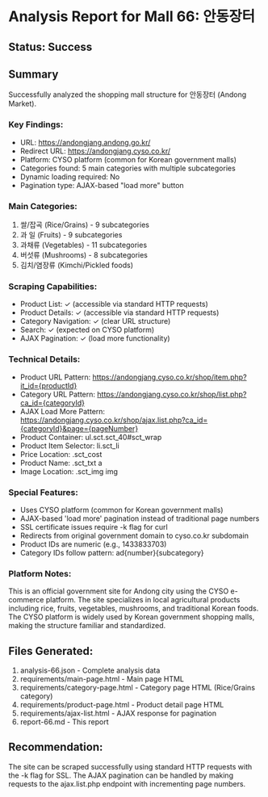 # Analysis Report for Mall 66: 안동장터

## Status: Success

## Summary
Successfully analyzed the shopping mall structure for 안동장터 (Andong Market).

### Key Findings:
- URL: https://andongjang.andong.go.kr/
- Redirect URL: https://andongjang.cyso.co.kr/
- Platform: CYSO platform (common for Korean government malls)
- Categories found: 5 main categories with multiple subcategories
- Dynamic loading required: No
- Pagination type: AJAX-based "load more" button

### Main Categories:
1. 쌀/잡곡 (Rice/Grains) - 9 subcategories
2. 과 일 (Fruits) - 9 subcategories  
3. 과채류 (Vegetables) - 11 subcategories
4. 버섯류 (Mushrooms) - 8 subcategories
5. 김치/염장류 (Kimchi/Pickled foods)

### Scraping Capabilities:
- Product List: ✓ (accessible via standard HTTP requests)
- Product Details: ✓ (accessible via standard HTTP requests)
- Category Navigation: ✓ (clear URL structure)
- Search: ✓ (expected on CYSO platform)
- AJAX Pagination: ✓ (load more functionality)

### Technical Details:
- Product URL Pattern: https://andongjang.cyso.co.kr/shop/item.php?it_id={productId}
- Category URL Pattern: https://andongjang.cyso.co.kr/shop/list.php?ca_id={categoryId}
- AJAX Load More Pattern: https://andongjang.cyso.co.kr/shop/ajax.list.php?ca_id={categoryId}&page={pageNumber}
- Product Container: ul.sct.sct_40#sct_wrap
- Product Item Selector: li.sct_li
- Price Location: .sct_cost
- Product Name: .sct_txt a
- Image Location: .sct_img img

### Special Features:
- Uses CYSO platform (common for Korean government malls)
- AJAX-based 'load more' pagination instead of traditional page numbers
- SSL certificate issues require -k flag for curl
- Redirects from original government domain to cyso.co.kr subdomain
- Product IDs are numeric (e.g., 1433833703)
- Category IDs follow pattern: ad{number}{subcategory}

### Platform Notes:
This is an official government site for Andong city using the CYSO e-commerce platform. The site specializes in local agricultural products including rice, fruits, vegetables, mushrooms, and traditional Korean foods. The CYSO platform is widely used by Korean government shopping malls, making the structure familiar and standardized.

## Files Generated:
1. analysis-66.json - Complete analysis data
2. requirements/main-page.html - Main page HTML
3. requirements/category-page.html - Category page HTML (Rice/Grains category)
4. requirements/product-page.html - Product detail page HTML
5. requirements/ajax-list.html - AJAX response for pagination
6. report-66.md - This report

## Recommendation:
The site can be scraped successfully using standard HTTP requests with the -k flag for SSL. The AJAX pagination can be handled by making requests to the ajax.list.php endpoint with incrementing page numbers.
